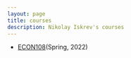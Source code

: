 ```yaml
---
layout: page
title: courses
description: Nikolay Iskrev's courses
---
```


- [ECON108](https://niskrev.github.io/PhDEcon108/)(Spring, 2022)